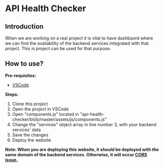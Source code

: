 # API Health Checker

## Introduction
When we are working on a real project it is vital to have dashbaord where we can find the availability of the backend services integrated with that project.
This is project can be used for that purpose.

## How to use?
**Pre-requisites:**
* [VSCode](https://code.visualstudio.com/download)

**Steps:**
1. Clone this project
2. Open the project in VSCode
3. Open "components.js" located in "api-health-checker/blob/master/assets/js/components.js"
4. Change the "services" object array in line number 3, with your backend services' data
5. Save the changes
6. Deploy the website

**Note: When you are deploying this website, it should be deployed with the same domain of the backend services. Otherwise, it will occur [CORS issue.](https://developer.mozilla.org/en-US/docs/Web/HTTP/CORS)**
